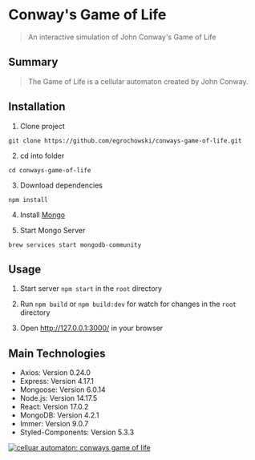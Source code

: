 # Conway's Game of Life

> An interactive simulation of John Conway's Game of Life

## Summary

> The Game of Life is a cellular automaton created by John Conway.

## Installation

1. Clone project

```
git clone https://github.com/egrochowski/conways-game-of-life.git
```

2. cd into folder

```
cd conways-game-of-life
```

3. Download dependencies

```
npm install
```

4. Install [Mongo](https://www.mongodb.com/docs/v4.0/tutorial/install-mongodb-on-os-x/#installing-mongodb-4-0-edition-edition)

5. Start Mongo Server

```
brew services start mongodb-community
```

## Usage

1. Start server `npm start` in the `root` directory

2. Run `npm build` or `npm build:dev` for watch for changes in the `root` directory

3. Open http://127.0.0.1:3000/ in your browser

## Main Technologies

- Axios: Version 0.24.0
- Express: Version 4.17.1
- Mongoose: Version 6.0.14
- Node.js: Version 14.17.5
- React: Version 17.0.2
- MongoDB: Version 4.2.1
- Immer: Version 9.0.7
- Styled-Components: Version 5.3.3

[![celluar automaton: conways game of life](https://img.shields.io/badge/cellular%20automaton-conways%20game%20of%20life-green)](https://github.com/egrochowski/conways-game-of-life)

